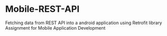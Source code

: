 # Mobile-REST-API
Fetching data from REST API into a android application using Retrofit library
Assignment for Mobile Application Development
